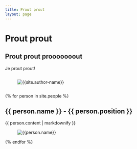 ```yaml
---
title: Prout prout
layout: page
---
```


# Prout prout 

## Prout prout prooooooout

Je prout prout!

<div class="column is-one-fifth-desktop is-one-fifth-tablet is-one-fifth-fullhd">
    <figure class="image">
        <img class="is-rounded" src="{{site.author-image}}" alt="{{site.author-name}}">
    </figure>
</div>

{% for person in site.people %}
    <h2>{{ person.name }} - {{ person.position }}</h2>
    <p>{{ person.content | markdownify }}</p>
    <figure class="image">
        <img class="is-rounded" src="{{person.photo}}" alt="{{person.name}}">
    </figure>
{% endfor %}